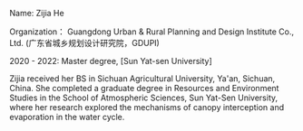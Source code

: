 Name: Zijia He 

Organization： Guangdong Urban & Rural Planning and Design Institute Co., Ltd. (广东省城乡规划设计研究院，GDUPI) 

2020 - 2022: Master degree, [Sun Yat-sen University]


Zijia received her BS in Sichuan Agricultural University, Ya'an, Sichuan, China. She completed a graduate degree in Resources and Environment Studies in the School of Atmospheric Sciences, Sun Yat-Sen University, where her research explored the mechanisms of canopy interception and evaporation in the water cycle.
